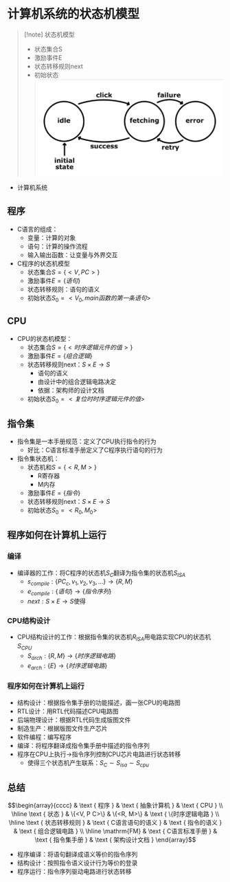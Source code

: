 # 计算机系统的状态机模型
> [!note] 状态机模型
> - 状态集合S
> - 激励事件E
> - 状态转移规则next
> - 初始状态
> ![image.png](https://raw.githubusercontent.com/alwaysmissin/picgo/main/20230722150200.png)
- 计算机系统
## 程序
- C语言的组成：
	- 变量：计算的对象
	- 语句：计算的操作流程
	- 输入输出函数：让变量与外界交互
- C程序的状态机模型
	- 状态集合$S=\{<V, PC>\}$
	- 激励事件$E=\{语句\}$
	- 状态转移规则：语句的语义
	- 初始状态$S_0=<V_0, main函数的第一条语句>$
## CPU
- CPU的状态机模型：
	- 状态集合$S=\{<时序逻辑元件的值>\}$
	- 激励事件$E=\{组合逻辑\}$
	- 状态转移规则next：$S\times E \rightarrow S$
		- 语句的语义
		- 由设计中的组合逻辑电路决定
		- 依据：架构师的设计文档
	- 初始状态$S_0=<复位时时序逻辑元件的值>$
## 指令集
- 指令集是一本手册规范：定义了CPU执行指令的行为
	- 好比：C语言标准手册定义了C程序执行语句的行为
- 指令集状态机：
	- 状态机和$S=\{<R,M>\}$
		- R寄存器
		- M内存
	- 激励事件$E=\{指令\}$
	- 状态转移规则next：$S\times E \rightarrow S$
	- 初始状态$S_0=<R_0, M_0>$
## 程序如何在计算机上运行
### 编译
- 编译器的工作：将C程序的状态机$S_C$翻译为指令集的状态机$S_{ISA}$
	- $s_{compile}: \left\{ PC_{c},v_{1},v_{2},v_{3}, \ldots \right\} \rightarrow \left\{ R,M \right\}$
	- $e_{compile}: \{语句\} \rightarrow \{指令序列\}$
	- $next:S\times E \rightarrow S$使得

### CPU结构设计
- CPU结构设计的工作：根据指令集的状态机$R_{ISA}$用电路实现CPU的状态机$S_{CPU}$
	- $S_{arch}:\{R,M\}\rightarrow \{时序逻辑电路\}$
	- $e_{arch}:\{E\}\rightarrow \{时序逻辑电路\}$

### 程序如何在计算机上运行
- 结构设计：根据指令集手册的功能描述，画一张CPU的电路图
- RTL设计：用RTL代码描述CPU电路图
- 后端物理设计：根据RTL代码生成版图文件
- 制造生产：根据版图文件生产芯片
- 软件编程：编写程序
- 编译：将程序翻译成指令集手册中描述的指令序列
- 程序在CPU上执行->指令序列控制CPU芯片电路进行状态转移
	- 使得三个状态机产生联系：$S_C\sim S_{isa}\sim S_{cpu}$

## 总结
$$\begin{array}{cccc} 
& \text { 程序 } & \text { 抽象计算机 } & \text { CPU } \\
\hline \text { 状态 } & \{<V, P C>\} & \{<R, M>\} & \text { \{时序逻辑电路 } \\
\hline \text { 状态转移规则 } & \text { C语言语句的语义 } & \text { 指令的语义 } & \text { 组合逻辑电路 } \\
\hline \mathrm{FM} & \text { C语言标准手册 } & \text { 指令集手册 } & \text { 架构设计文档 }
\end{array}$$
- 程序编译：将语句翻译成语义等价的指令序列
- 结构设计：按照指令语义设计行为等价的登录
- 程序运行：指令序列驱动电路进行状态转移